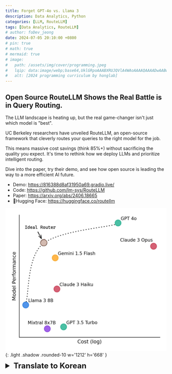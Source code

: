 ```yaml
---
title: Forget GPT-4o vs. Llama 3
description: Data Analytics, Python
categories: [LLM, RouteLLM]
tags: [Data Analytics, RouteLLM]
# author: foDev_jeong
date: 2024-07-05 20:10:00 +0800
# pin: true
# math: true
# mermaid: true
# image:
#   path: /assets/img/cover/programming.jpeg
#   lqip: data:image/webp;base64,UklGRpoAAABXRUJQVlA4WAoAAAAQAAAADwAABwAAQUxQSDIAAAARL0AmbZurmr57yyIiqE8oiG0bejIYEQTgqiDA9vqnsUSI6H+oAERp2HZ65qP/VIAWAFZQOCBCAAAA8AEAnQEqEAAIAAVAfCWkAALp8sF8rgRgAP7o9FDvMCkMde9PK7euH5M1m6VWoDXf2FkP3BqV0ZYbO6NA/VFIAAAA
#   alt: [2024 programming curriculum by honglab]
---
```


## Open Source RouteLLM Shows the Real Battle is in Query Routing. 

The LLM landscape is heating up, but the real game-changer isn't just which model is "best". 

UC Berkeley researchers have unveiled RouteLLM, an open-source framework that cleverly routes your queries to the right model for the job. 

This means massive cost savings (think 85%+) without sacrificing the quality you expect. It's time to rethink how we deploy LLMs and prioritize intelligent routing.

Dive into the paper, try their demo, and see how open source is leading the way to a more efficient AI future. 

- Demo: <https://816388d8af31950a69.gradio.live/>
- Code: <https://github.com/lm-sys/RouteLLM>
- Paper: <https://arxiv.org/abs/2406.18665>
- 🤗Hugging Face: <https://huggingface.co/routellm>

![ RouteLLM Shows the Real Battle ](/assets/img/llm/RouteLLM_Shows_the_Real_Battle.jpeg){: .light .shadow .rounded-10 w='1212' h='668' }

<details markdown="1">
<summary style= "font-size:24px; line-height:24px; font-weight:bold; cursor:pointer;" > Translate to Korean </summary>

* * * 

## 오픈 소스 RouteLLM은 실제 전투가 쿼리 라우팅에 있음을 보여줍니다.

LLM 환경이 뜨거워지고 있지만 진정한 판도를 바꾸는 것은 어떤 모델이 "최고"인지 뿐만이 아닙니다.

UC Berkeley 연구원들은 쿼리를 작업에 적합한 모델로 교묘하게 라우팅하는 오픈 소스 프레임워크인 RouteLLM을 공개했습니다.

이는 기대하는 품질을 저하시키지 않으면서 엄청난 비용 절감(85% 이상)을 의미합니다. 이제 LLM을 배포하고 지능형 라우팅의 우선순위를 지정하는 방법을 다시 생각해 볼 때입니다.

논문을 자세히 살펴보고 데모를 시도하여 오픈 소스가 어떻게 보다 효율적인 AI 미래를 선도하는지 알아보세요.

</details>